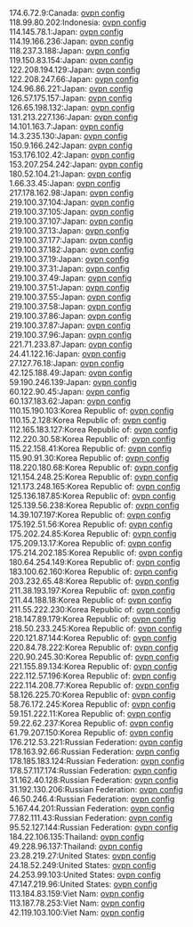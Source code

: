 174.6.72.9:Canada: [ovpn config](vpn/174_6_72_9.ovpn)  
118.99.80.202:Indonesia: [ovpn config](vpn/118_99_80_202.ovpn)  
114.145.78.1:Japan: [ovpn config](vpn/114_145_78_1.ovpn)  
114.19.166.236:Japan: [ovpn config](vpn/114_19_166_236.ovpn)  
118.237.3.188:Japan: [ovpn config](vpn/118_237_3_188.ovpn)  
119.150.83.154:Japan: [ovpn config](vpn/119_150_83_154.ovpn)  
122.208.194.129:Japan: [ovpn config](vpn/122_208_194_129.ovpn)  
122.208.247.66:Japan: [ovpn config](vpn/122_208_247_66.ovpn)  
124.96.86.221:Japan: [ovpn config](vpn/124_96_86_221.ovpn)  
126.57.175.157:Japan: [ovpn config](vpn/126_57_175_157.ovpn)  
126.65.198.132:Japan: [ovpn config](vpn/126_65_198_132.ovpn)  
131.213.227.136:Japan: [ovpn config](vpn/131_213_227_136.ovpn)  
14.101.163.7:Japan: [ovpn config](vpn/14_101_163_7.ovpn)  
14.3.235.130:Japan: [ovpn config](vpn/14_3_235_130.ovpn)  
150.9.166.242:Japan: [ovpn config](vpn/150_9_166_242.ovpn)  
153.176.102.42:Japan: [ovpn config](vpn/153_176_102_42.ovpn)  
153.207.254.242:Japan: [ovpn config](vpn/153_207_254_242.ovpn)  
180.52.104.21:Japan: [ovpn config](vpn/180_52_104_21.ovpn)  
1.66.33.45:Japan: [ovpn config](vpn/1_66_33_45.ovpn)  
217.178.162.98:Japan: [ovpn config](vpn/217_178_162_98.ovpn)  
219.100.37.104:Japan: [ovpn config](vpn/219_100_37_104.ovpn)  
219.100.37.105:Japan: [ovpn config](vpn/219_100_37_105.ovpn)  
219.100.37.107:Japan: [ovpn config](vpn/219_100_37_107.ovpn)  
219.100.37.13:Japan: [ovpn config](vpn/219_100_37_13.ovpn)  
219.100.37.177:Japan: [ovpn config](vpn/219_100_37_177.ovpn)  
219.100.37.182:Japan: [ovpn config](vpn/219_100_37_182.ovpn)  
219.100.37.19:Japan: [ovpn config](vpn/219_100_37_19.ovpn)  
219.100.37.31:Japan: [ovpn config](vpn/219_100_37_31.ovpn)  
219.100.37.49:Japan: [ovpn config](vpn/219_100_37_49.ovpn)  
219.100.37.51:Japan: [ovpn config](vpn/219_100_37_51.ovpn)  
219.100.37.55:Japan: [ovpn config](vpn/219_100_37_55.ovpn)  
219.100.37.58:Japan: [ovpn config](vpn/219_100_37_58.ovpn)  
219.100.37.86:Japan: [ovpn config](vpn/219_100_37_86.ovpn)  
219.100.37.87:Japan: [ovpn config](vpn/219_100_37_87.ovpn)  
219.100.37.96:Japan: [ovpn config](vpn/219_100_37_96.ovpn)  
221.71.233.87:Japan: [ovpn config](vpn/221_71_233_87.ovpn)  
24.41.122.16:Japan: [ovpn config](vpn/24_41_122_16.ovpn)  
27.127.76.18:Japan: [ovpn config](vpn/27_127_76_18.ovpn)  
42.125.188.49:Japan: [ovpn config](vpn/42_125_188_49.ovpn)  
59.190.246.139:Japan: [ovpn config](vpn/59_190_246_139.ovpn)  
60.122.90.45:Japan: [ovpn config](vpn/60_122_90_45.ovpn)  
60.137.183.62:Japan: [ovpn config](vpn/60_137_183_62.ovpn)  
110.15.190.103:Korea Republic of: [ovpn config](vpn/110_15_190_103.ovpn)  
110.15.2.128:Korea Republic of: [ovpn config](vpn/110_15_2_128.ovpn)  
112.165.183.127:Korea Republic of: [ovpn config](vpn/112_165_183_127.ovpn)  
112.220.30.58:Korea Republic of: [ovpn config](vpn/112_220_30_58.ovpn)  
115.22.158.41:Korea Republic of: [ovpn config](vpn/115_22_158_41.ovpn)  
115.90.91.30:Korea Republic of: [ovpn config](vpn/115_90_91_30.ovpn)  
118.220.180.68:Korea Republic of: [ovpn config](vpn/118_220_180_68.ovpn)  
121.154.248.25:Korea Republic of: [ovpn config](vpn/121_154_248_25.ovpn)  
121.173.248.165:Korea Republic of: [ovpn config](vpn/121_173_248_165.ovpn)  
125.136.187.85:Korea Republic of: [ovpn config](vpn/125_136_187_85.ovpn)  
125.139.56.238:Korea Republic of: [ovpn config](vpn/125_139_56_238.ovpn)  
14.39.107.197:Korea Republic of: [ovpn config](vpn/14_39_107_197.ovpn)  
175.192.51.56:Korea Republic of: [ovpn config](vpn/175_192_51_56.ovpn)  
175.202.24.85:Korea Republic of: [ovpn config](vpn/175_202_24_85.ovpn)  
175.209.13.17:Korea Republic of: [ovpn config](vpn/175_209_13_17.ovpn)  
175.214.202.185:Korea Republic of: [ovpn config](vpn/175_214_202_185.ovpn)  
180.64.254.149:Korea Republic of: [ovpn config](vpn/180_64_254_149.ovpn)  
183.100.62.160:Korea Republic of: [ovpn config](vpn/183_100_62_160.ovpn)  
203.232.65.48:Korea Republic of: [ovpn config](vpn/203_232_65_48.ovpn)  
211.38.193.197:Korea Republic of: [ovpn config](vpn/211_38_193_197.ovpn)  
211.44.188.18:Korea Republic of: [ovpn config](vpn/211_44_188_18.ovpn)  
211.55.222.230:Korea Republic of: [ovpn config](vpn/211_55_222_230.ovpn)  
218.147.89.179:Korea Republic of: [ovpn config](vpn/218_147_89_179.ovpn)  
218.50.233.245:Korea Republic of: [ovpn config](vpn/218_50_233_245.ovpn)  
220.121.87.144:Korea Republic of: [ovpn config](vpn/220_121_87_144.ovpn)  
220.84.78.222:Korea Republic of: [ovpn config](vpn/220_84_78_222.ovpn)  
220.90.245.30:Korea Republic of: [ovpn config](vpn/220_90_245_30.ovpn)  
221.155.89.134:Korea Republic of: [ovpn config](vpn/221_155_89_134.ovpn)  
222.112.57.196:Korea Republic of: [ovpn config](vpn/222_112_57_196.ovpn)  
222.114.208.77:Korea Republic of: [ovpn config](vpn/222_114_208_77.ovpn)  
58.126.225.70:Korea Republic of: [ovpn config](vpn/58_126_225_70.ovpn)  
58.76.172.245:Korea Republic of: [ovpn config](vpn/58_76_172_245.ovpn)  
59.151.222.11:Korea Republic of: [ovpn config](vpn/59_151_222_11.ovpn)  
59.22.62.237:Korea Republic of: [ovpn config](vpn/59_22_62_237.ovpn)  
61.79.207.150:Korea Republic of: [ovpn config](vpn/61_79_207_150.ovpn)  
176.212.53.221:Russian Federation: [ovpn config](vpn/176_212_53_221.ovpn)  
178.163.92.66:Russian Federation: [ovpn config](vpn/178_163_92_66.ovpn)  
178.185.183.124:Russian Federation: [ovpn config](vpn/178_185_183_124.ovpn)  
178.57.117.174:Russian Federation: [ovpn config](vpn/178_57_117_174.ovpn)  
31.162.40.128:Russian Federation: [ovpn config](vpn/31_162_40_128.ovpn)  
31.192.130.206:Russian Federation: [ovpn config](vpn/31_192_130_206.ovpn)  
46.50.246.4:Russian Federation: [ovpn config](vpn/46_50_246_4.ovpn)  
5.167.44.201:Russian Federation: [ovpn config](vpn/5_167_44_201.ovpn)  
77.82.111.43:Russian Federation: [ovpn config](vpn/77_82_111_43.ovpn)  
95.52.127.144:Russian Federation: [ovpn config](vpn/95_52_127_144.ovpn)  
184.22.106.135:Thailand: [ovpn config](vpn/184_22_106_135.ovpn)  
49.228.96.137:Thailand: [ovpn config](vpn/49_228_96_137.ovpn)  
23.28.219.27:United States: [ovpn config](vpn/23_28_219_27.ovpn)  
24.18.52.249:United States: [ovpn config](vpn/24_18_52_249.ovpn)  
24.253.99.103:United States: [ovpn config](vpn/24_253_99_103.ovpn)  
47.147.219.96:United States: [ovpn config](vpn/47_147_219_96.ovpn)  
113.184.83.159:Viet Nam: [ovpn config](vpn/113_184_83_159.ovpn)  
113.187.78.253:Viet Nam: [ovpn config](vpn/113_187_78_253.ovpn)  
42.119.103.100:Viet Nam: [ovpn config](vpn/42_119_103_100.ovpn)  

